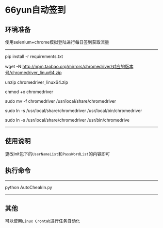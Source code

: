 # 66yun自动签到

## 环境准备

使用selenium+chrome模拟登陆进行每日签到获取流量

---
pip install -r requirements.txt

wget -N http://npm.taobao.org/mirrors/chromedriver/对应的版本号/chromedriver_linux64.zip

unzip chromedriver_linux64.zip

chmod +x chromedriver

sudo mv -f chromedriver /usr/local/share/chromedriver

sudo ln -s /usr/local/share/chromedriver /usr/local/bin/chromedriver

sudo ln -s /usr/local/share/chromedriver /usr/bin/chromedrive

---


## 使用说明

更改init包下的`UserNameList`和`PassWordList`的内容即可

## 执行命令

---

python AutoCheakIn.py

---


## 其他

可以使用`Linux Crontab`进行任务自动化